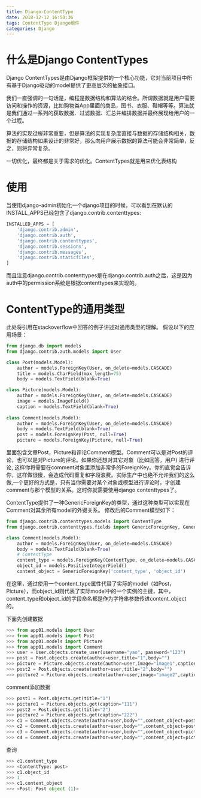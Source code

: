```yaml
---
title: Django-ContentType
date: 2018-12-12 16:50:36
tags: ContentType Django组件
categories: Django
---
```


# 什么是Django ContentTypes

Django ContentTypes是由Django框架提供的一个核心功能，它对当前项目中所有基于Django驱动的model提供了更高层次的抽象接口。 

<!--more-->

我们一直强调的一句话是，编程是数据结构和算法的结合。所谓数据就是用户需要访问和操作的资源，比如购物类App里面的商品，图书、衣服、鞋帽等等。算法就是我们通过一系列的获取数据、过滤数据、汇总并编排数据并最终展现给用户的一个过程。

算法的实现过程非常重要，但是算法的实现复杂度直接与数据的存储结构相关，数据的存储结构如果设计的非常好，那么向用户展示数据的算法可能会非常简单，反之，则将异常复杂。

一切优化，最终都是关于需求的优化。ContentTypes就是用来优化表结构

# 使用

当使用django-admin初始化一个django项目的时候，可以看到在默认的INSTALL_APPS已经包含了django.contrib.contenttypes:

```python
INSTALLED_APPS = [
    'django.contrib.admin',
    'django.contrib.auth',
    'django.contrib.contenttypes',
    'django.contrib.sessions',
    'django.contrib.messages',
    'django.contrib.staticfiles',
]
```

而且注意django.contrib.contenttypes是在django.contrib.auth之后，这是因为auth中的permission系统是根据contenttypes来实现的。

# ContentType的通用类型

此处将引用在stackoverflow中回答的例子讲述对通用类型的理解。 
假设以下的应用场景：

```python
from django.db import models
from django.contrib.auth.models import User

class Post(models.Model):
    author = models.ForeignKey(User, on_delete=models.CASCADE)
    title = models.CharField(max_length=75)
    body = models.TextField(blank=True)

class Picture(models.Model):
    author = models.ForeignKey(User, on_delete=models.CASCADE)
    image = models.ImageField()
    caption = models.TextField(blank=True)
    
class Comment(models.Model):
    author = models.ForeignKey(User, on_delete=models.CASCADE)
    body = models.TextField(blank=True)
    post = models.ForeignKey(Post, null=True)
    picture = models.ForeignKey(Picture, null=True)
```

里面包含文章Post，Picture和评论Comment模型。Comment可以是对Post的评论，也可以是对Picture的评论。如果你还想对其它对象（比如回答，用户) 进行评论, 这样你将需要在comment对象里添加非常多的ForeignKey。你的直觉会告诉你，这样做很傻，会造成代码重复和字段浪费。实际生产中也绝不允许我们的这么做,一个更好的方式是，只有当你需要对某个对象或模型进行评论时，才创建comment与那个模型的关系。这时你就需要使用django contenttypes了。

ContentType提供了一种GenericForeignKey的类型，通过这种类型可以实现在Comment对其余所有model的外键关系。 修改后的Comment模型如下：

```python
from django.contrib.contenttypes.models import ContentType
from django.contrib.contenttypes.fields import GenericForeignKey, GenericRelation

class Comment(models.Model):
    author = models.ForeignKey(User, on_delete=models.CASCADE)
    body = models.TextField(blank=True)
    # ContentType
    content_type = models.ForeignKey(ContentType, on_delete=models.CASCADE)
    object_id = models.PositiveIntegerField()
    content_object = GenericForeignKey('content_type', 'object_id')
```

在这里，通过使用一个content_type属性代替了实际的model（如Post，Picture），而object_id则代表了实际model中的一个实例的主键，其中，content_type和object_id的字段命名都是作为字符串参数传进content_object的。

下面先创建数据

```python
>>> from app01.models import User
>>> from app01.models import Post
>>> from app01.models import Picture
>>> from app01.models import Comment
>>> user = User.objects.create_user(username="yao", password="123")
>>> post = Post.objects.create(author=user,title="1",body="")
>>> picture = Picture.objects.create(author=user,image="image1",caption="111")
>>> post2 = Post.objects.create(author=user,title="2",body="")
>>> picture2 = Picture.objects.create(author=user,image="image2",caption="222")
```

comment添加数据

```python
>>> post1 = Post.objects.get(title="1")
>>> picture1 = Picture.objects.get(caption="111")
>>> post2 = Post.objects.get(title="2")
>>> picture2 = Picture.objects.get(caption="222")
>>> c1 = Comment.objects.create(author=user,body="",content_object=post1)
>>> c2 = Comment.objects.create(author=user,body="",content_object=post2)
>>> c3 = Comment.objects.create(author=user,body="",content_object=picture1)
>>> c4 = Comment.objects.create(author=user,body="",content_object=picture2)
```

查询

```python
>>> c1.content_type
>>> <ContentType: post>
>>> c1.object_id
>>> 1
>>> c1.content_object
>>> <Post: Post object (1)>
```

